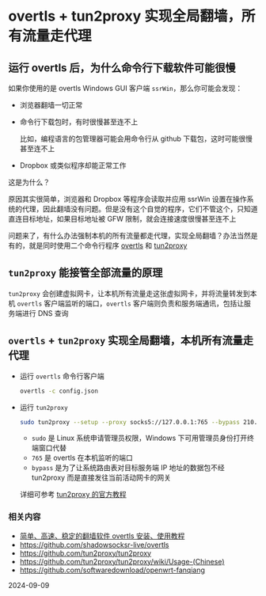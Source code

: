 # overtls + tun2proxy 实现全局翻墙，所有流量走代理

## 运行 overtls 后，为什么命令行下载软件可能很慢

如果你使用的是 overtls Windows GUI 客户端 `ssrWin`，那么你可能会发现：

- 浏览器翻墙一切正常
- 命令行下载包时，有时很慢甚至连不上

   比如，编程语言的包管理器可能会用命令行从 github 下载包，这时可能很慢甚至连不上

- Dropbox 或类似程序却能正常工作

这是为什么？

原因其实很简单，浏览器和 Dropbox 等程序会读取并应用 ssrWin 设置在操作系统的代理，因此翻墙没有问题。但是没有这个自觉的程序，它们不管这个，只知道直连目标地址，如果目标地址被 GFW 限制，就会连接速度很慢甚至连不上

问题来了，有什么办法强制本机的所有流量都走代理，实现全局翻墙？办法当然是有的，就是同时使用二个命令行程序 [overtls](https://github.com/shadowsocksr-live/overtls) 和  [tun2proxy](https://github.com/tun2proxy/tun2proxy)


## `tun2proxy` 能接管全部流量的原理

`tun2proxy` 会创建虚拟网卡，让本机所有流量走这张虚拟网卡，并将流量转发到本机 `overtls` 客户端监听的端口，`overtls` 客户端则负责和服务端通讯，包括让服务端进行 DNS 查询

## `overtls` + `tun2proxy` 实现全局翻墙，本机所有流量走代理

- 运行 `overtls` 命令行客户端

   ```bash
   overtls -c config.json
   ```

- 运行 `tun2proxy`

   ```bash
   sudo tun2proxy --setup --proxy socks5://127.0.0.1:765 --bypass 210.98.76.54 --bypass 98.76.54.32
   ```

   - `sudo` 是 Linux 系统申请管理员权限，Windows 下可用管理员身份打开终端窗口代替
   - `765` 是 overtls 在本机监听的端口
   - `bypass` 是为了让系统路由表对目标服务端 IP 地址的数据包不经 tun2proxy 而是直接发往当前活动网卡的网关

   详细可参考 [tun2proxy 的官方教程](https://github.com/tun2proxy/tun2proxy/wiki/Usage-(Chinese))


### 相关内容

- [简单、高速、稳定的翻墙软件 overtls 安装、使用教程](./05.4.md)
- <https://github.com/shadowsocksr-live/overtls>
- <https://github.com/tun2proxy/tun2proxy>
- <https://github.com/tun2proxy/tun2proxy/wiki/Usage-(Chinese)>
- <https://github.com/softwaredownload/openwrt-fanqiang>

2024-09-09